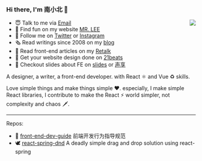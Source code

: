### Hi there, I'm 南小北 👋

<img align="right" src="https://github-readme-stats.vercel.app/api?username=nanxiaobei&title_color=fff&text_color=fff&icon_color=ccc&bg_color=000&hide_title=true&show_icons=true" />

- 😇 Talk to me via [Email](mailto:nanxiaobei@gmail.com)
- 🍭 Find fun on my website [MR. LEE](https://mrlee.me/)
- 🌱 Follow me on [Twitter](https://twitter.com/nanxiaobei) or [Instagram](https://www.instagram.com/nan.xiaobei/)
- 🗞 Read writings since 2008 on my [blog](https://mrlee.me/blog/)
- 📔 Read front-end articles on my [Retalk](https://zhuanlan.zhihu.com/retalk/)
- 💯 Get your website design done on [21beats](https://21beats.com/)
- 🧭 Checkout slides about FE on [slides](https://slides.com/retalk) or [声享](https://ppt.baomitu.com/u/nanxiaobei)

A designer, a writer, a front-end developer. with React ⚛️ and Vue ♻️ skills.

Love simple things and make things simple ❤️. especially, I make simple React libraries, I contribute to make the React ⚡️ world simpler, not complexity and chaos 🗡.

---

Repos:

- 🦋 [front-end-dev-guide](https://github.com/nanxiaobei/front-end-dev-guide) 前端开发行为指导规范
- 🕊 [react-spring-dnd](https://github.com/nanxiaobei/react-spring-dnd) A deadly simple drag and drop solution using react-spring
